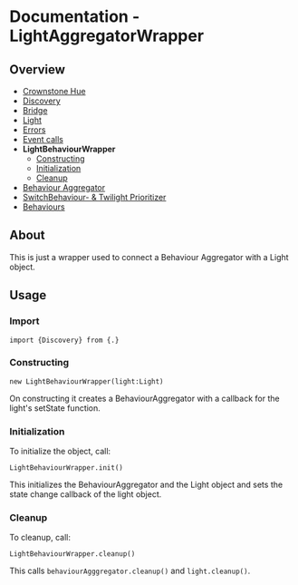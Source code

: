 
# Documentation - LightAggregatorWrapper
## Overview
 - [Crownstone Hue](/documentation/CrownstoneHue.md)
 - [Discovery](/documentation/Discovery.md)
 - [Bridge](/documentation/Bridge.md)
 - [Light](/documentation/Light.md)
 - [Errors](/documentation/Errors.md)
 - [Event calls](/documentation/EventCalls.md) 
 - **LightBehaviourWrapper**
	 - [Constructing](#constructing)
	 - [Initialization](#initialization)
	 - [Cleanup](#cleanup)
 - [Behaviour Aggregator](/documentation/BehaviourAggregator.md)
 - [SwitchBehaviour- & Twilight Prioritizer](/documentation/Prioritizer.md)
 - [Behaviours](/documentation/Behaviours.md)

## About
This is just a wrapper used to connect a Behaviour Aggregator with a Light object.

## Usage
### Import
```import {Discovery} from {.}```
### Constructing
`new LightBehaviourWrapper(light:Light)`

On constructing it creates a BehaviourAggregator with a callback for the light's setState function.

### Initialization
To initialize the object, call:

`LightBehaviourWrapper.init()`

This initializes the BehaviourAggregator and the Light object and sets the state change callback of the light object.

### Cleanup
To cleanup, call:

`LightBehaviourWrapper.cleanup()`

This calls `behaviourAgggregator.cleanup()` and `light.cleanup()`.
